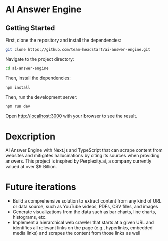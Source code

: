 # AI Answer Engine

## Getting Started

First, clone the repository and install the dependencies:

```bash
git clone https://github.com/team-headstart/ai-answer-engine.git
```

Navigate to the project directory:

```bash
cd ai-answer-engine
```

Then, install the dependencies:

```bash
npm install
```

Then, run the development server:

```bash
npm run dev
```

Open [http://localhost:3000](http://localhost:3000) with your browser to see the result.

# Dexcription
AI Answer Engine with Next.js and TypeScript that can scrape content from websites and mitigates hallucinations by citing its sources when providing answers. This project is inspired by Perplexity.ai, a company currently valued at over $9 Billion.

# Future iterations
- Build a comprehensive solution to extract content from any kind of URL or data source, such as YouTube videos, PDFs, CSV files, and images
- Generate visualizations from the data such as bar charts, line charts, histograms, etc.
- Implement a hierarchical web crawler that starts at a given URL and identifies all relevant links on the page (e.g., hyperlinks, embedded media links) and scrapes the content from those links as well 